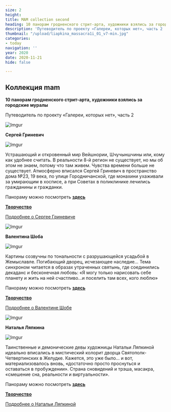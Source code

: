 ```yaml
---
size: 2
height: 
title: MAM collection second
heading: 10 панорам гродненского стрит-арта, художники взялись за городские муралы
description: 'Путеводитель по проекту «Галереи, которых нет», часть 2  '
thumbnail: "/upload/liapkina_massacra1i_01_v7-min.jpg"
categories:
- today
navigation: ''
year: 2020
date: 2020-11-21
hide: false

---
```

## **Коллекция mam**

**10 панорам гродненского стрит-арта, художники взялись за городские муралы**

Путеводитель по проекту «Галереи, которых нет», часть 2

![Imgur](https://i.imgur.com/By9bM8e.jpg)

**Сергей Гриневич**

![Imgur](https://i.imgur.com/iKfAJqO.jpg)

Устрашающий и откровенный мир Вейшнории, Шчучыншчины или, кому как удобнее считать. В реальности 8-й регион не существует, но мы об этом не знаем, потому что там живем. Чувства времени больше не существует. Атмосферно вписался Сергей Гриневич в пространство дома №23, 19 века, по улице Городничанской, где монахини ухаживали за умирающим в хосписе, а при Советах в поликлинике лечились гражданины и гражданки.

Панораму можно посмотреть [**здесь**](https://mamgrodno.netlify.app/panorama/pano2.html)

[**Творчество**](http://artkurator.com/en/arts/grinevich_en.html)

[Подробнее о Сергее Гриневиче](/journal/Grinevich "Grinevich")

![Imgur](https://i.imgur.com/y7IADjJ.jpg)

**Валентина Шоба**

![Imgur](https://i.imgur.com/7pMW3HT.jpg)

Картины созвучны по тональности с разрушающейся усадьбой в Жемыславле.  Погибающий дворец, исчезающее наследие… Тема синхроном читается в образах утраченных святынь, где соединились декаданс и бесконечная любовь: «Я могу только нарисовать себе планету и жить на ней счастливо...и поселить там всех, кого люблю»

Панораму можно посмотреть [**здесь**](https://mamgrodno.netlify.app/panorama/pano4.html)

[**Творчество**](http://artkurator.com/en/arts/hsoba_en.html)

[Подробнее о Валентине Шобе](/journal/Shoba "Shoba")

![Imgur](https://i.imgur.com/mj8HJD4.jpg)

**Наталья Ляпкина**

![Imgur](https://i.imgur.com/hnd7D8I.jpg)

Таинственные и демонические девы художницы Натальи Ляпкиной идеально вписались в мистический колорит дворца Святополк-Четвертинских в Желудке. Кажется, это уже было… и вот, материализовалось вновь, «достаточно просто проснуться и оставаться в пробуждении».  Страна сновидений и трэша, масакра, «смешение сна, реальности и виртуальности».

Панораму можно посмотреть [**здесь**](https://mamgrodno.netlify.app/panorama/pano3.html)

[**Творчество**](http://www.grodno.by/grodno/art/artists/natasha_liapkina.html)

[Подробнее о Натальи Ляпкиной](/journal/Liapkina "Liapkina")